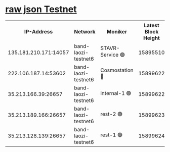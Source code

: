 
[raw json Testnet](https://rpc-check.bandt.stavr.tech/bandt/rpcbandt_result.json)
=

<table><tr><th>IP-Address</th><th>Network</th><th>Moniker</th><th>Latest Block Height</th><th>Earliest Block Height</th><th>Catching Up</th><th>Tx Index</th><th>Voting Power</th><th>Scan Time</th></tr><tr><td>135.181.210.171:14057</td><td>band-laozi-testnet6</td><td>STAVR-Service 🟢</td><td>15895510</td><td>15322501</td><td>False</td><td>on</td><td>0</td><td>2024-02-16T04:17:02.855695935UTC</td></tr><tr><td>222.106.187.14:53602</td><td>band-laozi-testnet6</td><td>Cosmostation 🔴</td><td>15899622</td><td>15423001</td><td>False</td><td>on</td><td>2203623</td><td>2024-02-16T04:17:04.148984883UTC</td></tr><tr><td>35.213.166.39:26657</td><td>band-laozi-testnet6</td><td>internal-1 🟢</td><td>15899622</td><td>15799622</td><td>False</td><td>on</td><td>0</td><td>2024-02-16T04:17:05.150278242UTC</td></tr><tr><td>35.213.189.166:26657</td><td>band-laozi-testnet6</td><td>rest-2 🟢</td><td>15899623</td><td>15799623</td><td>False</td><td>on</td><td>0</td><td>2024-02-16T04:17:06.131356055UTC</td></tr><tr><td>35.213.128.139:26657</td><td>band-laozi-testnet6</td><td>rest-1 🟢</td><td>15899624</td><td>15799624</td><td>False</td><td>on</td><td>0</td><td>2024-02-16T04:17:09.148604664UTC</td></tr></table>
